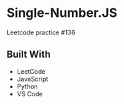 # Single-Number.JS
Leetcode practice #136

## Built With
- LeetCode
- JavaScript
- Python
- VS Code
